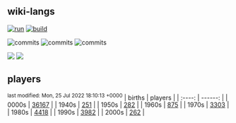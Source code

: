 ## wiki-langs
[![run](https://github.com/dreamerminsk/wiki-langs/actions/workflows/run.yml/badge.svg)](https://github.com/dreamerminsk/wiki-langs/actions/workflows/run.yml)
[![build](https://github.com/dreamerminsk/wiki-langs/actions/workflows/build.yml/badge.svg)](https://github.com/dreamerminsk/wiki-langs/actions/workflows/build.yml)

![commits](https://img.shields.io/github/commit-activity/y/dreamerminsk/wiki-langs)
![commits](https://img.shields.io/github/commit-activity/m/dreamerminsk/wiki-langs)
![commits](https://img.shields.io/github/commit-activity/w/dreamerminsk/wiki-langs)

![](https://img.shields.io/github/languages/code-size/dreamerminsk/wiki-langs)
![](https://img.shields.io/github/repo-size/dreamerminsk/wiki-langs)

## players
<sup>last modified: Mon, 25 Jul 2022 18:10:13 +0000</sup>
| births | players |
| :----: | ------: |
| 0000s | [36167](players/0000.births.csv) |
| 1940s | [251](players/1940.births.csv) |
| 1950s | [282](players/1950.births.csv) |
| 1960s | [875](players/1960.births.csv) |
| 1970s | [3303](players/1970.births.csv) |
| 1980s | [4418](players/1980.births.csv) |
| 1990s | [3982](players/1990.births.csv) |
| 2000s | [262](players/2000.births.csv) |

